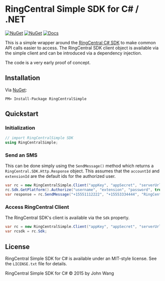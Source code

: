 # RingCentral Simple SDK for C&#35; / .NET

[![NuGet](https://img.shields.io/nuget/v/RingCentralSimple.svg)](https://www.nuget.org/packages/RingCentralSimple/)
[![NuGet](https://img.shields.io/nuget/dt/RingCentralSimple.svg)](https://www.nuget.org/packages/RingCentralSimple/)
[![Docs](https://img.shields.io/badge/docs-readthedocs-blue.svg)](http://ringcentral-sdk-csharp-simple.readthedocs.org/)

This is a simple wrapper around the [RingCentral C# SDK](https://github.com/ringcentral/ringcentral-csharp) to make common API calls easier to access. The RingCentral SDK client object is available via the simple client and can be introduced via a dependency injection.

The code is a very early proof of concept.

## Installation

Via [NuGet](https://www.nuget.org/packages/RingCentralSimple/):

```
PM> Install-Package RingCentralSimple
```

## Quickstart

### Initialization

```csharp
// import RingCentralSimple SDK
using RingCentralSimple;
```

### Send an SMS

This can be done simply using the `SendMessage()` method which returns a `RingCentral.SDK.Http.Response` object. This assumes that the `accountId` and `extensionId` are the default ids for the authorized user.

```csharp
var rc = new RingCentralSimple.Client("appKey", "appSecret", "serverUrl");
rc.Sdk.GetPlatform().Authorize("username", "extension", "password", true);
var response = rc.SendMessage("+15551112222", "+15553334444", "RingCentral SMS via C#");
```

### Access RingCentral Client

The RingCentral SDK's client is available via the `Sdk` property.

```csharp
var rc = new RingCentralSimple.Client("appKey", "appSecret", "serverUrl");
var rcsdk = rc.Sdk;
```

## License

RingCentral Simple SDK for C# is available under an MIT-style license. See the `LICENSE.txt` file for details.

RingCentral Simple SDK for C# &copy; 2015 by John Wang